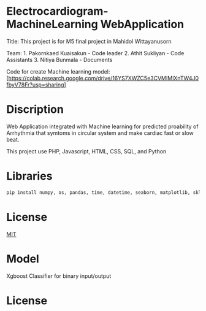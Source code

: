 # Electrocardiogram-MachineLearning WebApplication

Title:  This project is for M5 final project in Mahidol Wittayanusorn

Team: 1. Pakornkaed Kuaisakun  - Code leader 
      2. Athit Sukliyan        - Code Assistants 
      3. Nitiya Bunmala        - Documents 
      
Code for create Machine learning model: [https://colab.research.google.com/drive/16YS7XWZC5e3CVMIMlXnTW4J0fbyV78Fr?usp=sharing]

# Discription

Web Application integrated with Machine learning for predicted proability of Arrhythmia that symtoms in circular system and make cardiac fast or slow beat.

This project use PHP, Javascript, HTML, CSS, SQL, and Python

# Libraries

```python
pip install numpy, os, pandas, time, datetime, seaborn, matplotlib, sklearn==1.2.0, tensorflow, keras, joblib, xgboost
```
# License

[MIT](/LICENSE)


# Model

Xgboost Classifier for binary input/output

# License

